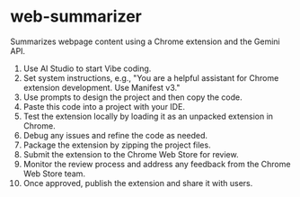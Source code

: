 # web-summarizer
Summarizes webpage content using a Chrome extension and the Gemini API.

1. Use AI Studio to start Vibe coding.
2. Set system instructions, e.g., "You are a helpful assistant for Chrome extension development. Use Manifest v3."
3. Use prompts to design the project and then copy the code.
4. Paste this code into a project with your IDE.
5. Test the extension locally by loading it as an unpacked extension in Chrome.
6. Debug any issues and refine the code as needed.
7. Package the extension by zipping the project files.
8. Submit the extension to the Chrome Web Store for review.
9. Monitor the review process and address any feedback from the Chrome Web Store team.
10. Once approved, publish the extension and share it with users.
